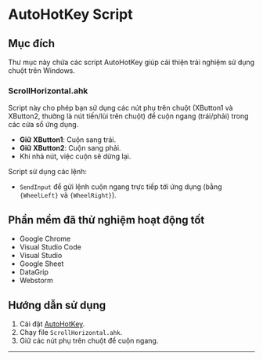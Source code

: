 # AutoHotKey Script

## Mục đích

Thư mục này chứa các script AutoHotKey giúp cải thiện trải nghiệm sử dụng chuột trên Windows.

### ScrollHorizontal.ahk

Script này cho phép bạn sử dụng các nút phụ trên chuột (XButton1 và XButton2, thường là nút tiến/lùi trên chuột) để cuộn ngang (trái/phải) trong các cửa sổ ứng dụng.

- **Giữ XButton1**: Cuộn sang trái.
- **Giữ XButton2**: Cuộn sang phải.
- Khi nhả nút, việc cuộn sẽ dừng lại.

Script sử dụng các lệnh:
- `SendInput` để gửi lệnh cuộn ngang trực tiếp tới ứng dụng (bằng `{WheelLeft}` và `{WheelRight}`).

## Phần mềm đã thử nghiệm hoạt động tốt

- Google Chrome
- Visual Studio Code
- Visual Studio
- Google Sheet
- DataGrip
- Webstorm

## Hướng dẫn sử dụng

1. Cài đặt [AutoHotKey](https://www.autohotkey.com/).
2. Chạy file `ScrollHorizontal.ahk`.
3. Giữ các nút phụ trên chuột để cuộn ngang.

---